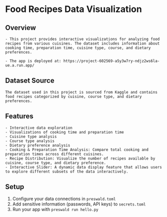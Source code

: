 # Food Recipes Data Visualization

## Overview

    - This project provides interactive visualizations for analyzing food recipes from various cuisines. The dataset includes information about cooking time, preparation time, cuisine type, course, and dietary preferences.

    - The app is deployed at: https://project-602569-a5y3w7ry-ndjz2ws6la-ue.a.run.app/

## Dataset Source

    The dataset used in this project is sourced from Kaggle and contains food recipes categorized by cuisine, course type, and dietary preferences.

## Features

    - Interactive data exploration
    - Visualizations of cooking time and preparation time
    - Cuisine type analysis
    - Course type analysis
    - Dietary preference analysis
    - Cooking & Preparation Time Analysis: Compare total cooking and preparation times across different cuisines.
    - Recipe Distribution: Visualize the number of recipes available by cuisine, course type, and dietary preference.
    - Interactive Slider: A dynamic data display feature that allows users to explore different subsets of the data interactively.

## Setup

1. Configure your data connections in `preswald.toml`
2. Add sensitive information (passwords, API keys) to `secrets.toml`
3. Run your app with `preswald run hello.py`
